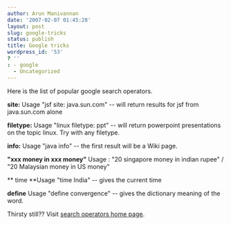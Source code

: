 ```yaml
---
author: Arun Manivannan
date: '2007-02-07 01:45:28'
layout: post
slug: google-tricks
status: publish
title: Google tricks
wordpress_id: '53'
? ''
: - google
  - Uncategorized
---
```


Here is the list of popular google search operators.

**site:** Usage "jsf site: java.sun.com" -- will return results for jsf from
java.sun.com alone

**filetype:** Usage "linux filetype: ppt" -- will return powerpoint
presentations on the topic linux. Try with any filetype.

**info:** Usage "java info" -- the first result will be a Wiki page.

**"xxx money in xxx money"** Usage : "20 singapore money in indian rupee" /
"20 Malaysian money in US money"

** time **Usage "time India" -- gives the current time

**define** Usage "define convergence" -- gives the dictionary meaning of the
word.

Thirsty still?? Visit [search operators home page][1].

   [1]: http://www.google.com/help/operators.html (Advanced Search operators)

